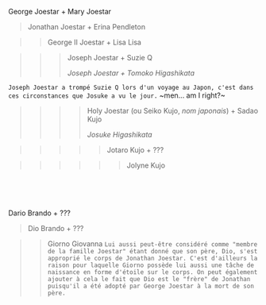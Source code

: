 George Joestar + Mary Joestar 

>Jonathan Joestar + Erina Pendleton 

>>George II Joestar + Lisa Lisa 

>>>Joseph Joestar + Suzie Q
>>>
>>> *Joseph Joestar + Tomoko Higashikata*

`Joseph Joestar a trompé Suzie Q lors d'un voyage au Japon, c'est dans ces circonstances que Josuke a vu le jour.` ~men... am I right?~

>>>> Holy Joestar (ou Seiko Kujo, *nom japonais*) + Sadao Kujo
>>>> 
>>>> *Josuke Higashikata*

>>>>> Jotaro Kujo + ??? 

>>>>>> Jolyne Kujo
<br/>
<br/>
<br/>

Dario Brando + ???

>Dio Brando + ??? 

>>Giorno Giovanna `Lui aussi peut-être considéré comme "membre de la famille Joestar" étant donné que son père, Dio, s'est approprié le corps de Jonathan Joestar. C'est d'ailleurs la raison pour laquelle Giorno possède lui aussi une tâche de naissance en forme d'étoile sur le corps. On peut également ajouter à cela le fait que Dio est le "frère" de Jonathan puisqu'il a été adopté par George Joestar à la mort de son père.`
